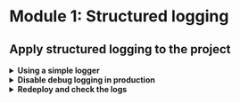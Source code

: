 # Module 1: Structured logging

## Apply structured logging to the project

<details>
<summary><b>Using a simple logger</b></summary><p>

I built a suite of tools to help folks build production-ready serverless applications while I was at DAZN. It's now open source: [dazn-lambda-powertools](https://github.com/getndazn/dazn-lambda-powertools).

One of the tools available is a very simple logger that supports structured logging (amongst other things).

So, first, let's install the logger for our project.

1. At the project root, run the command `npm i --save @dazn/lambda-powertools-logger` to install the logger.

Now we need to change all the places where we're using `console.log`.

2. Modify `functions/get-index.js`.

First, require the logger at the top of the file.

`const Log = require('@dazn/lambda-powertools-logger')`

Then on ln14, change:

`console.log('loading index.html...')`

to:

`Log.info('loading index.html...')`

On ln16, change:

`console.log('loaded')`

to:

`Log.info('loaded')`

I chose `info` instead of `debug` for these two messages as they represent interesting milestones as they're performed only during cold starts.

After ln29, add a debug log message to tell us how many restaurants were retrieved.

`Log.debug('retrieved restaurants...', { count: restaurants.length })`

We're using debug here as it's useful diagnostic information for debugging individual requests, but not an interesting lifecycle event (this code runs on every request). Also, notice that the number of restaurants is captured as a separate attribute. This makes it easier to find the same log message and perform filtering/arithmetic operations when we want to look for outliers - e.g. when the restaurants endpoint returned fewer restaurants than expected.

3. Modify `functions/place-order.js` and replace `console.log` with use of the logger.

First, require the logger at the top of the file.

`const Log = require('@dazn/lambda-powertools-logger')`

Replace the 2 instances of `console.log` with `Log.debug`.

On ln11:

`Log.debug('placing order...', { orderId, restaurantName})`

On ln27:

`Log.debug('published event into Kinesis', { eventType: 'order_placed '})`

Again, we extracted the interesting attributes such as `orderId`, `restaurantName` and `eventType` out of the log message so they can be easily filtered.

4. Modify `functions/notify-restaurant.js` and replace `console.log` with use of the logger.

First, require the logger at the top of the file.

`const Log = require('@dazn/lambda-powertools-logger')`

Replace the 2 instances of `console.log` with `Log.debug`.

On ln21:

```javascript
Log.debug('notified restaurant', {
  restaurantName: order.restaurantName,
  orderId: order.orderId
})
```

On ln32:

`Log.debug('published event into Kinesis', { eventType: 'restaurant_notified '})`

5. Modify `functions/get-restaurants.js` and add some debug logs.

First, require the logger at the top of the file.

`const Log = require('@dazn/lambda-powertools-logger')`

After ln14, add a debug log message:

```javascript
Log.debug('found restaurants in DynamoDB', {
  tableName,
  limit: count,
  count: resp.Items.length
})
```

6. Modify `functions/search-restaurants.js` and add some debug logs.

First, require the logger at the top of the file.

`const Log = require('@dazn/lambda-powertools-logger')`

After ln15, add a debug log message:

```javascript
Log.debug('found restaurants in DynamoDB', {
  tableName,
  limit: count,
  theme,
  count: resp.Items.length
})
```

</p></details>

<details>
<summary><b>Disable debug logging in production</b></summary><p>

This logger allows you to control the default log level via the `LOG_LEVEL` environment variable. Let's configure the `LOG_LEVEL` environment such that we'll be logging at `INFO` level in production, but logging at `DEBUG` level everywhere else.

1. Open `serverless.yml`, in the `custom` section, add a `logLevel` attribute

```yml
logLevel:
  prod: INFO
  default: DEBUG
```

After you made this change, the `custom` should look something like this (**pay attention to the indentation!**) except for the `name` and `email` attributes.

```yml
custom:
  name: <INSERT NAME HERE>
  email: <INSERT EMAIL HERE>
  stage: ${opt:stage, self:provider.stage}
  serverless-iam-roles-per-function:
    defaultInherit: true
  logLevel:
    prod: INFO
    default: DEBUG
```

2. Still in the `serverless.yml`, under `provider` section, add the following

```yml
environment:
  LOG_LEVEL: ${self:custom.logLevel.${self:custom.stage}, self:custom.logLevel.default}
```

After this change, the `provider` section should look like this (again, **pay attention to indentation!**)

```yml
provider:
  name: aws
  runtime: nodejs12.x
  stage: dev
  region: eu-west-1
  environment:
    LOG_LEVEL: ${self:custom.logLevel.${self:custom.stage}, self:custom.logLevel.default}
```

This applies the `LOG_LEVEL` environment variable (used to decide what level the logger should log at) to all the functions in the project (since it's specified under `provider`).

It references the `custom.logLevel` object (with the `self:` syntax), and also references the `custom.stage` value (this can be overriden by CLI options). So when the deployment stage is `prod`, it resolves to `self:custom.logLevel.prod` and `LOG_LEVEL` would be set to `INFO`.

The second argument, `self:custom.logLevel.default` provides the fallback if the first path is not found. If the deployment stage is `dev`, it'll see that `self:custom.logLevel.dev` doesn't exist, and therefore use the fallback `self:custom.logLevel.default` and set `LOG_LEVEL` to `DEBUG` in that case.

This is a nice trick to specify a stage-specific override, but then fall back to some default value otherwise.

</p></details>

<details>
<summary><b>Redeploy and check the logs</b></summary><p>

1. Deploy the demo project

`npm run sls -- deploy`

2. After deployment finishes, refresh the page and place an order.

3. Head over to the CloudWatch Logs Insights console [here](https://eu-west-1.console.aws.amazon.com/cloudwatch/home?region=eu-west-1#logs-insights:queryDetail=~(end~0~start~-3600~timeType~'RELATIVE~unit~'seconds~editorString~'fields*20*40timestamp*2c*20*40message*0a*7c*20sort*20*40timestamp*20desc*0a*7c*20limit*2020~isLiveTail~false~queryId~'02d5980a-b10a-460c-bd3e-2b9905842dc7~source~(~))) in the **eu-west-1** (Ireland) region.

4. Tick all 5 log groups we care about.

![](/images/mod01-001.png)

5. Click `Run Query` and you should see results like this. If no results are found, then wait a few seconds and try again. Sometimes the logs take a few moments to propagate through.

![](/images/mod01-002.png)

6. To see the corresponding function name and log level, and to filter out the `START`, `END` and `REPORT` messages. Update the query to the following:

```
fields functionName, sLevel, @timestamp, message
| sort @timestamp desc
| limit 20
| filter ispresent(functionName)
```

![](/images/mod01-003.png)

You can expand each of the log lines to get more details

![](/images/mod01-004.png)

7. Let's try another query, to see all the events we published to Kinesis

```
fields functionName, sLevel, @timestamp, message, eventType
| sort @timestamp desc
| limit 20
| filter ispresent(functionName)
| filter message like 'published event'
```

![](/images/mod01-005.png)

CloudWatch Logs Insights is a useful tool for querying your logs. However, it has several usability limits. For example, you can only query up to 20 log groups at a time, so it's not possible to search for across all of your logs when you have hundreds of functions.

Its query syntax is alos somewhat verbose, and as a result, many still prefer an ELK stack over CloudWatch Logs Insights. To see how you can export logs from CloudWatch Logs, check out [this blog post](https://theburningmonk.com/2018/07/centralised-logging-for-aws-lambda-revised-2018/) and [this SAR app](https://serverlessrepo.aws.amazon.com/applications/arn:aws:serverlessrepo:us-east-1:374852340823:applications~auto-subscribe-log-group-to-arn).

</p></details>